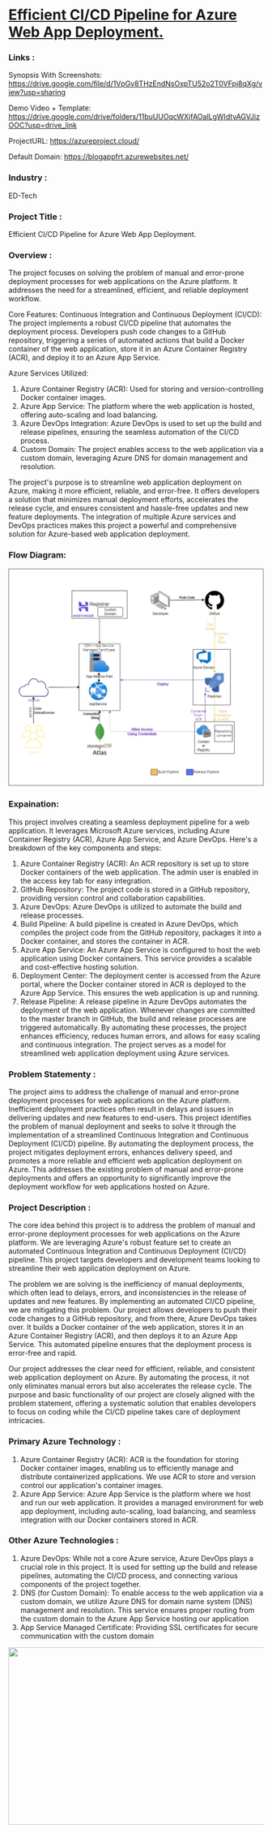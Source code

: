# <a href="https://blogappfrt.azurewebsites.net//">Efficient CI/CD Pipeline for Azure Web App Deployment.</a>

### Links : 
Synopsis With Screenshots: https://drive.google.com/file/d/1VpGv8THzEndNsOxpTU52o2T0VFpj8qXg/view?usp=sharing

Demo Video + Template: https://drive.google.com/drive/folders/11buUUOqcWXjfAOalLgWIdtyAGVJizOOC?usp=drive_link

ProjectURL: https://azureproject.cloud/  

Default Domain: https://blogappfrt.azurewebsites.net/


### Industry :
ED-Tech


### Project Title :
Efficient CI/CD Pipeline for Azure Web App Deployment.


### Overview :
The project focuses on solving the problem of manual and error-prone deployment processes for web applications on the Azure platform. It addresses the need for a streamlined, efficient, and reliable deployment workflow.

Core Features:
Continuous Integration and Continuous Deployment (CI/CD): The project implements a robust CI/CD pipeline that automates the deployment process. Developers push code changes to a GitHub repository, triggering a series of automated actions that build a Docker container of the web application, store it in an Azure Container Registry (ACR), and deploy it to an Azure App Service.

Azure Services Utilized:
1.	Azure Container Registry (ACR): Used for storing and version-controlling Docker container images.
2.	Azure App Service: The platform where the web application is hosted, offering auto-scaling and load balancing.
3.	Azure DevOps Integration: Azure DevOps is used to set up the build and release pipelines, ensuring the seamless automation of the CI/CD process.
4.	Custom Domain: The project enables access to the web application via a custom domain, leveraging Azure DNS for domain management and resolution.

The project's purpose is to streamline web application deployment on Azure, making it more efficient, reliable, and error-free. It offers developers a solution that minimizes manual deployment efforts, accelerates the release cycle, and ensures consistent and hassle-free updates and new feature deployments. The integration of multiple Azure services and DevOps practices makes this project a powerful and comprehensive solution for Azure-based web application deployment.


### Flow Diagram:
<a href="https://futurereadytalent.in/"><p align= "center"><img src="https://github.com/SKstudies/Blogs/blob/master/media/Picture1.png"></p></a> 

### Expaination: 
This project involves creating a seamless deployment pipeline for a web application. It leverages Microsoft Azure services, including Azure Container Registry (ACR), Azure App Service, and Azure DevOps. Here's a breakdown of the key components and steps:
1.	Azure Container Registry (ACR): An ACR repository is set up to store Docker containers of the web application. The admin user is enabled in the access key tab for easy integration.
2.	GitHub Repository: The project code is stored in a GitHub repository, providing version control and collaboration capabilities.
3.	Azure DevOps: Azure DevOps is utilized to automate the build and release processes.
4.	Build Pipeline: A build pipeline is created in Azure DevOps, which compiles the project code from the GitHub repository, packages it into a Docker container, and stores the container in ACR.
5.	Azure App Service: An Azure App Service is configured to host the web application using Docker containers. This service provides a scalable and cost-effective hosting solution.
6.	Deployment Center: The deployment center is accessed from the Azure portal, where the Docker container stored in ACR is deployed to the Azure App Service. This ensures the web application is up and running.
7.	Release Pipeline: A release pipeline in Azure DevOps automates the deployment of the web application. Whenever changes are committed to the master branch in GitHub, the build and release processes are triggered automatically.
By automating these processes, the project enhances efficiency, reduces human errors, and allows for easy scaling and continuous integration. The project serves as a model for streamlined web application deployment using Azure services.


### Problem Statementy :
The project aims to address the challenge of manual and error-prone deployment processes for web applications on the Azure platform. Inefficient deployment practices often result in delays and issues in delivering updates and new features to end-users. This project identifies the problem of manual deployment and seeks to solve it through the implementation of a streamlined Continuous Integration and Continuous Deployment (CI/CD) pipeline. By automating the deployment process, the project mitigates deployment errors, enhances delivery speed, and promotes a more reliable and efficient web application deployment on Azure. This addresses the existing problem of manual and error-prone deployments and offers an opportunity to significantly improve the deployment workflow for web applications hosted on Azure.

### Project Description :
The core idea behind this project is to address the problem of manual and error-prone deployment processes for web applications on the Azure platform. We are leveraging Azure's robust feature set to create an automated Continuous Integration and Continuous Deployment (CI/CD) pipeline. This project targets developers and development teams looking to streamline their web application deployment on Azure.

The problem we are solving is the inefficiency of manual deployments, which often lead to delays, errors, and inconsistencies in the release of updates and new features. By implementing an automated CI/CD pipeline, we are mitigating this problem. Our project allows developers to push their code changes to a GitHub repository, and from there, Azure DevOps takes over. It builds a Docker container of the web application, stores it in an Azure Container Registry (ACR), and then deploys it to an Azure App Service. This automated pipeline ensures that the deployment process is error-free and rapid.

Our project addresses the clear need for efficient, reliable, and consistent web application deployment on Azure. By automating the process, it not only eliminates manual errors but also accelerates the release cycle. The purpose and basic functionality of our project are closely aligned with the problem statement, offering a systematic solution that enables developers to focus on coding while the CI/CD pipeline takes care of deployment intricacies.



### Primary Azure Technology :
1.	Azure Container Registry (ACR): ACR is the foundation for storing Docker container images, enabling us to efficiently manage and distribute containerized applications. We use ACR to store and version control our application's container images.
2.	Azure App Service: Azure App Service is the platform where we host and run our web application. It provides a managed environment for web app deployment, including auto-scaling, load balancing, and seamless integration with our Docker containers stored in ACR.


### Other Azure Technologies :
1.	Azure DevOps: While not a core Azure service, Azure DevOps plays a crucial role in this project. It is used for setting up the build and release pipelines, automating the CI/CD process, and connecting various components of the project together.
2.	DNS (for Custom Domain): To enable access to the web application via a custom domain, we utilize Azure DNS for domain name system (DNS) management and resolution. This service ensures proper routing from the custom domain to the Azure App Service hosting our application
3.	App Service Managed Certificate: Providing SSL certificates for secure communication with the custom domain

<a href="https://futurereadytalent.in/"><p align= "center"><img src="https://github.com/ROHAN0011/Microsoft-Future-Ready-Talent-Internship-Project/blob/5ae1e52f4f4236d8ca92ea9189794835ce087467/FRT.jpeg" width="700" height= "350"></p></a>  
